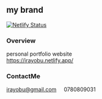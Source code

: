 ## my brand
[![Netlify Status](https://api.netlify.com/api/v1/badges/53bf9cdd-caa6-4db9-9278-d1d0a4091d34/deploy-status)](https://app.netlify.com/sites/irayobu/deploys)
### Overview 
personal portfolio website <br>
https://irayobu.netlify.app/

### ContactMe
irayobu@gmail.com &nbsp; &nbsp;
0780809031 

